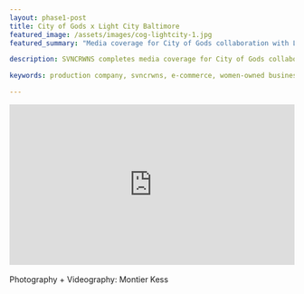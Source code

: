 ```yaml
---
layout: phase1-post
title: City of Gods x Light City Baltimore
featured_image: /assets/images/cog-lightcity-1.jpg
featured_summary: "Media coverage for City of Gods collaboration with Light City, April 2018"

description: SVNCRWNS completes media coverage for City of Gods collaboration with Baltimore's festival, Light City.

keywords: production company, svncrwns, e-commerce, women-owned businesses, creative team, consulting, business operations, launch my brand, manage my brand, photography, videography, special projects

---
```


<div style="padding:56.25% 0 0 0;position:relative;"><iframe src="https://player.vimeo.com/video/306005679?portrait=0" style="position:absolute;top:0;left:0;width:100%;height:100%;" frameborder="0" webkitallowfullscreen mozallowfullscreen allowfullscreen></iframe></div><script src="https://player.vimeo.com/api/player.js"></script>

<br/>
Photography + Videography: Montier Kess